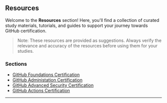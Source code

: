 ## Resources

Welcome to the **Resources** section! 
Here, you'll find a collection of curated study materials, tutorials, and guides to support your journey towards GitHub certification.

> Note: These resources are provided as suggestions. Always verify the relevance and accuracy of the resources before using them for your studies.


### Sections

- [GitHub Foundations Certification](01_foundations.md)
- [GitHub Administation Certification](02_administration.md)
- [GitHub Advanced Security Certification](03_advanced_security.md)
- [GitHub Actions Certification](04_actions.md)

----



